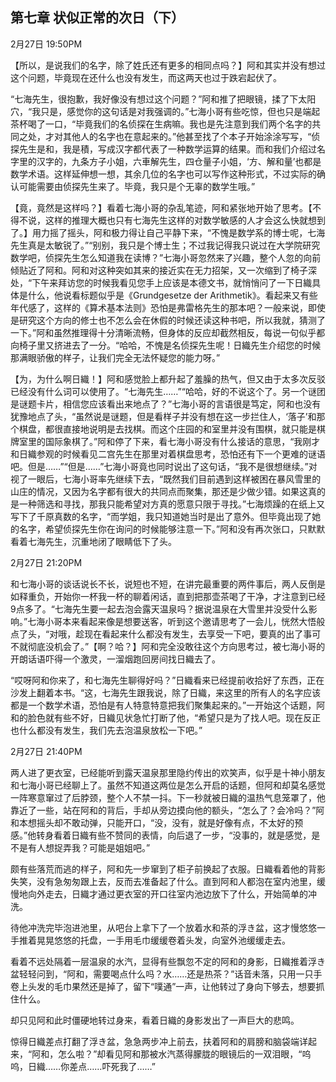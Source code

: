 ## 第七章 状似正常的次日（下）

2月27日 19:50PM

【所以，是说我们的名字，除了姓氏还有更多的相同点吗？】阿和其实并没有想过这个问题，毕竟现在还什么也没有发生，而这两天也过于跌宕起伏了。

“七海先生，很抱歉，我好像没有想过这个问题？”阿和推了把眼镜，揉了下太阳穴，“我只是，感觉你的这句话是对我强调的。”七海小哥有些吃惊，但也只是端起茶杯喝了一口，“毕竟我们的名侦探在生病嘛。我也是先注意到我们两个名字的共同之处，才对其他人的名字也在意起来的。”他甚至找了个本子开始涂涂写写，“侦探先生是和，我是積，写成汉字都代表了一种数学运算的结果。而和我们介绍过名字里的汉字的，九条方子小姐，六車解先生，四仓量子小姐，‘方、解和量’也都是数学术语。这样延伸想一想，其余几位的名字也可以写作这种形式，不过实际的确认可能需要由侦探先生来了。毕竟，我只是个无辜的数学生哦。”

【竟，竟然是这样吗？】看着七海小哥的杂乱笔迹，阿和紧张地开始了思考。【不得不说，这样的推理大概也只有七海先生这样的对数学敏感的人才会这么快就想到了。】用力摇了摇头，阿和极力得让自己平静下来，“不愧是数学系的博士呢，七海先生真是太敏锐了。”“别别，我只是个博士生；不过我记得我只说过在大学院研究数学吧，侦探先生怎么知道我在读博？”七海小哥忽然来了兴趣，整个人忽的向前倾贴近了阿和。阿和对这种突如其来的接近实在无力招架，又一次缩到了椅子深处，“下午来拜访您的时候我看见您手上应该是本德文书，就悄悄问了一下日織具体是什么，他说看标题似乎是《Grundgesetze der Arithmetik》。看起来又有些年代感了，这样的《算术基本法则》恐怕是弗雷格先生的那本吧？一般来说，即使是研究这个方向的修士也不怎么会在休假的时候还读这种书吧，所以我就，猜测了一下。”阿和虽然推理得十分清晰流畅，但身体的反应却截然相反，每说一句似乎都向椅子里又挤进去了一分。“哈哈，不愧是名侦探先生呢！日織先生介绍您的时候那满眼骄傲的样子，让我们完全无法怀疑您的能力呀。”

【为，为什么啊日織！】阿和感觉脸上都升起了羞臊的热气，但又由于太多次反驳已经没有什么词可以使用了。“七海先生……”“哈哈，好的不说这个了。另一个谜团是谜题卡片，相信您应该看出来地点了？”七海小哥的言语很是笃定，阿和也没有犹豫地点了头，“虽然说是谜题，但是看样子并没有想在这一步拦住人，‘落子’和那个棋盘，都很直接地说明是去找棋。而这个庄园的和室里并没有围棋，就只能是棋牌室里的国际象棋了。”阿和停了下来，看七海小哥没有什么接话的意思，“我刚才和日織参观的时候看见二宫先生在那里对着棋盘思考，恐怕还有下一个更难的谜语吧。但是……”“但是……”七海小哥竟也同时说出了这句话，“我不是很想继续。”对视了一眼后，七海小哥率先继续下去，“既然我们目前遇到这样被困在暴风雪里的山庄的情况，又因为名字都有很大的共同点而聚集，那还是少做少错。如果这真的是一种筛选和寻找，那我只能希望对方真的愿意只限于寻找。”七海烦躁的在纸上又写下了千原真数的名字，“而学姐，我只知道她当时是出了意外。但毕竟出现了她的名字，希望侦探先生你在询问的时候能够注意一下。”阿和没有再次张口，只默默看着七海先生，沉重地闭了眼睛低下了头。

2月27日 21:20PM

和七海小哥的谈话说长不长，说短也不短，在讲完最重要的两件事后，两人反倒是如释重负，开始你一杯我一杯的聊着闲话，直到把那壶茶喝了干净，才注意到已经9点多了。“七海先生要一起去泡会露天温泉吗？据说温泉在大雪里并没受什么影响。”七海小哥本来看起来像是想要送客，听到这个邀请思考了一会儿，恍然大悟般点了头，“对哦，趁现在看起来什么都没有发生，去享受一下吧，要真的出了事可不就彻底没机会了。”【啊？哈？】阿和完全没敢往这个方向思考过，被七海小哥的开朗话语吓得一个激灵，一溜烟跑回房间找日織去了。

“哎呀阿和你来了，和七海先生聊得好吗？”日織看来已经提前收拾好了东西，正在沙发上翻着本书。“这，七海先生跟我说，除了日織，来这里的所有人的名字应该都是一个数学术语，恐怕是有人特意特意把我们聚集起来的。”一开始这个话题，阿和的脸色就有些不好，日織见状急忙打断了他，“希望只是为了找人吧。现在反正也什么都没有发生，我们先去泡温泉放松一下吧。”

2月27日 21:40PM

两人进了更衣室，已经能听到露天温泉那里隐约传出的欢笑声，似乎是十神小朋友和七海小哥已经聊上了。虽然不知道这两位是怎么开启的话题，但阿和却莫名感觉一阵寒意窜过了后脖颈，整个人不禁一抖。下一秒就被日織的温热气息笼罩了，他靠近了一些，站在阿和的背后，手却从旁边摸向他的额头，“怎么了？会冷吗？”阿和本想摇头却不敢动弹，只能开口，“没，没有，就是好像有点，不太好的预感。”他转身看着日織有些不赞同的表情，向后退了一步，“没事的，就是感觉，是不是有人想捉弄我？可能是姐姐吧。”

颇有些落荒而逃的样子，阿和先一步窜到了柜子前换起了衣服。日織看着他的背影失笑，没有急匆匆跟上去，反而去准备起了什么。直到阿和人都泡在室内池里，缓慢地向外走去，日織才通过更衣室的开口往室内池边放下了什么，开始简单的冲洗。

待他冲洗完毕泡进池里，从吧台上拿下了一个放着水和茶的浮き盆，这才慢悠悠一手推着晃晃悠悠的托盘，一手用毛巾缓缓卷着头发，向室外池缓缓走去。

看着不远处隔着一层温泉的水汽，显得有些飘忽不定的阿和的身影，日織推着浮き盆轻轻问到，“阿和，需要喝点什么吗？水……还是热茶？”话音未落，只用一只手卷上头发的毛巾果然还是掉了，留下“噗通”一声，让他转过了身向下够去，想要抓住什么。

却只见阿和此时僵硬地转过身来，看着日織的身影发出了一声巨大的悲鸣。

惊得日織差点打翻了浮き盆，急急两步冲上前去，扶着阿和的肩膀和脑袋端详起来，“阿和，怎么啦？”却看见阿和那被水汽蒸得朦胧的眼镜后的一双泪眼，“呜呜，日織……你差点……吓死我了……”
